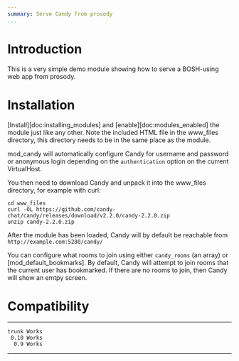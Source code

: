 ```yaml
---
summary: Serve Candy from prosody
...
```


Introduction
============

This is a very simple demo module showing how to serve a BOSH-using web
app from prosody.

Installation
============

[Install][doc:installing\_modules] and [enable][doc:modules\_enabled]
the module just like any other. Note the included HTML file in the
www\_files directory, this directory needs to be in the same place as
the module.

mod\_candy will automatically configure Candy for username and password
or anonymous login depending on the `authentication` option on the
current VirtualHost.

You then need to download Candy and unpack it into the www\_files
directory, for example with curl:

    cd www_files
    curl -OL https://github.com/candy-chat/candy/releases/download/v2.2.0/candy-2.2.0.zip
    unzip candy-2.2.0.zip

After the module has been loaded, Candy will by default be reachable
from `http://example.com:5280/candy/`

You can configure what rooms to join using either `candy_rooms` (an
array) or [mod\_default\_bookmarks]. By default, Candy will attempt to
join rooms that the current user has bookmarked. If there are no rooms
to join, then Candy will show an emtpy screen.

Compatibility
=============

  ------- -------
    trunk Works
     0.10 Works
      0.9 Works
  ------- -------
